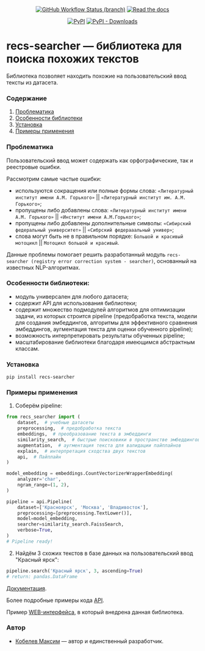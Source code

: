 <div align="center">

[![GitHub Workflow Status (branch)](https://img.shields.io/github/actions/workflow/status/sheriff1max/recs-searcher/.github/workflows/python-app.yml)](https://github.com/sheriff1max/recs-searcher/actions/workflows/python-app.yaml)
[![Read the docs](https://img.shields.io/readthedocs/recs-searcher)](https://recs-searcher.readthedocs.io/ru/latest/)

[![PyPI](https://img.shields.io/pypi/v/recs-searcher?color=blue&style=for-the-badge&logo=pypi&logoColor=white)](https://pypi.org/project/recs-searcher/) 
[![PyPI - Downloads](https://img.shields.io/pypi/dm/recs-searcher?style=for-the-badge&color=blue)](https://pepy.tech/project/recs-searcher) 
<br>
</div>

# recs-searcher — библиотека для поиска похожих текстов
Библиотека позволяет находить похожие на пользовательский ввод тексты из датасета.

### Содержание
 1. [Проблематика](#problems)
 2. [Особенности библиотеки](#features)
 3. [Установка](#install)
 4. [Примеры применения](#examples) 

### Проблематика <a name="problems"></a>
Пользовательский ввод может содержать как орфографические, так и реестровые ошибки.

Рассмотрим самые частые ошибки:
- используются сокращения или полные формы слова: `«Литературный институт имени А.М. Горького»` || `«Литературный институт им. А.М. Горького»`;
- пропущены либо добавлены слова: `«Литературный институт имени А.М. Горького»` || `«Институт имени А.М.Горького»`;
- пропущены либо добавлены дополнительные символы: `«Сибирский федеральный университет»` || `«Сибрский федерааальный универ»`;
- слова могут быть не в правильном порядке: `Большой и красивый мотоцикл` || `Мотоцикл большой и красивый`.

Данные проблемы помогает решить разработанный модуль `recs-searcher (registry error correction system - searcher)`, основанный на известных NLP-алгоритмах.

### Особенности библиотеки: <a name="features"></a>
 - модуль универсален для любого датасета;
 - содержит API для использования библиотеки;
 - содержит множество подмодулей алгоритмов для оптимизации задачи, из которых строится pipeline (предобработка текста, модели для создания эмбеддингов, алгоритмы для эффективного сравнения эмбеддингов, аугментация текста для оценки обученного pipeline);
 - возможность интерпретировать результаты обученных pipeline;
 - масштабирование библиотеки благодаря имеющимся абстрактным классам.

### Установка <a name="install"></a>

```commandline
pip install recs-searcher
```

### Примеры применения <a name="examples"></a>

1. Соберём pipeline:
```python
from recs_searcher import (
    dataset,  # учебные датасеты
    preprocessing,  # предобработка текста
    embeddings,  # преобразование текста в эмбеддинги
    similarity_search,  # быстрые поисковики в пространстве эмбеддингов
    augmentation,  # аугментация текста для валидации пайплайнов
    explain,  # интерпретация сходства двух текстов
    api,  # Пайплайн
)

model_embedding = embeddings.CountVectorizerWrapperEmbedding(
    analyzer='char',
    ngram_range=(1, 2),
)

pipeline = api.Pipeline(
    dataset=['Красноярск', 'Москва', 'Владивосток'],
    preprocessing=[preprocessing.TextLower()],
    model=model_embedding,
    searcher=similarity_search.FaissSearch,
    verbose=True,
)
# Pipeline ready!
```

2. Найдём 3 схожих текстов в базе данных на пользовательский ввод "Красный ярск":
```python
pipeline.search('Красный ярск', 3, ascending=True)
# return: pandas.DataFrame
```

[Документация](https://recs-searcher.readthedocs.io/ru/latest/).

Более подробные примеры кода [API](https://github.com/sheriff1max/recs-searcher/blob/master/notebooks/tutorial_rus.ipynb).

Пример [WEB-интерфейса](https://github.com/sheriff1max/web-recs-searcher), в который внедрена данная библиотека.

### Автор
- [Кобелев Максим](https://github.com/sheriff1max) — автор и единственный разработчик.
